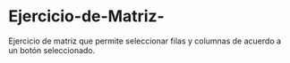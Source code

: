 # Ejercicio-de-Matriz-
Ejercicio de matriz que permite seleccionar filas y columnas de acuerdo a un botón seleccionado. 
